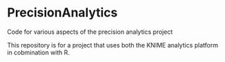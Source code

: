 # PrecisionAnalytics
Code for various aspects of the precision analytics project

This repository is for a project that uses both the KNIME analytics platform in cobmination with R.

